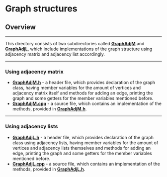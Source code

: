 # Graph structures

## Overview

---

This directory consists of two subdirectories called [**GraphAdjM**](GraphAdjM) and [**GraphAdjL**](GraphAdjL), which include implementations of the graph structure using adjacency matrix and adjacency list accordingly.

---

### Using adjacency matrix

- [**GraphAdjM.h**](GraphAdjM/GraphAdjM.h) - a header file, which provides declaration of the graph class, having member variables for the amount of vertices and adjacency matrix itself and methods for adding an edge, printing the graph and some getters for the member variables mentioned before.
- [**GraphAdjM.cpp**](GraphAdjM/GraphAdjM.cpp) - a source file, which contains an implementation of the methods, provided in [**GraphAdjM.h**](GraphAdjM/GraphAdjM.h).

---

### Using adjacency lists

- [**GraphAdjL.h**](GraphAdjM/GraphAdjL.h) - a header file, which provides declaration of the graph class using adjacency lists, having member variables for the amount of vertices and adjacency lists themselves and methods for adding an edge, printing the graph and some getters for the member variables mentioned before.
- [**GraphAdjL.cpp**](GraphAdjM/GraphAdjL.cpp) - a source file, which contains an implementation of the methods, provided in [**GraphAdjL.h**](GraphAdjM/GraphAdjL.h).

